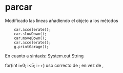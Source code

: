 # parcar
Modificado las lineas añadiendo el objeto a los métodos

        car.accelerate();
        car.slowDown();
        car.moveDown();
        car.accelerate();
        g.printGarage();
        
En cuanto a sintaxis:
System.out 
String

for(int i=0; i<5; i++) uso correcto de ; en vez de ,
